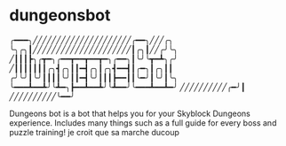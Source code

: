 # dungeonsbot


╭━━━╮╱╱╱╱╱╱╱╱╱╱╱╱╱╱╱╱╱╱╱╱╱╭━━╮╱╱╱╭╮
╰╮╭╮┃╱╱╱╱╱╱╱╱╱╱╱╱╱╱╱╱╱╱╱╱╱┃╭╮┃╱╱╭╯╰╮
╱┃┃┃┣╮╭┳━╮╭━━┳━━┳━━┳━╮╭━━╮┃╰╯╰┳━┻╮╭╯
╱┃┃┃┃┃┃┃╭╮┫╭╮┃┃━┫╭╮┃╭╮┫━━┫┃╭━╮┃╭╮┃┃
╭╯╰╯┃╰╯┃┃┃┃╰╯┃┃━┫╰╯┃┃┃┣━━┃┃╰━╯┃╰╯┃╰╮
╰━━━┻━━┻╯╰┻━╮┣━━┻━━┻╯╰┻━━╯╰━━━┻━━┻━╯
╱╱╱╱╱╱╱╱╱╱╭━╯┃
╱╱╱╱╱╱╱╱╱╱╰━━╯

Dungeons bot is a bot that helps you for your Skyblock Dungeons experience. Includes many things such as a full guide for every boss and puzzle training!
je croit que sa marche ducoup
